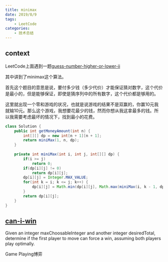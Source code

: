 ```yaml
---
title: minimax
date: 2019/8/9
tags:
    - LeetCode
categories:
    - 技术总结
---
```

## context

LeetCode上面遇到一题[guess-number-higher-or-lower-ii](https://leetcode.com/problems/guess-number-higher-or-lower-ii/)

其中讲到了minimax这个算法。

首先这个题目的意思是说，要付多少钱（多少代价）才能保证猜对数字，这个代价是最小的，但是能够保证，即使是猜序列中的所有数字，这个代价都是够用的。

这里就出现一个零和游戏的状况，也就是说游戏的结果不是双赢的，你赢10元我就输10元。那么这个游戏，我想要花最少的钱，然而你想从我这拿最多的钱。所以我需要考虑最坏的情况下，找到最小的花费。

```java
class Solution {
    public int getMoneyAmount(int n) {
        int[][] dp = new int[n + 1][n + 1];
        return miniMax(1, n, dp);
    }
    
    private int miniMax(int i, int j, int[][] dp) {
        if(i >= j)
            return 0;
        if(dp[i][j] != 0)
            return dp[i][j];
        dp[i][j] = Integer.MAX_VALUE;
        for(int k = i; k <= j; k++) {
            dp[i][j] = Math.min(dp[i][j], Math.max(miniMax(i, k - 1, dp), miniMax(k + 1, j, dp)) + k);
        }
        return dp[i][j];
    }
}
```

## [can-i-win](https://leetcode.com/problems/can-i-win/)

Given an integer maxChoosableInteger and another integer desiredTotal, determine if the first player to move can force a win, assuming both players play optimally.

Game Playing博弈